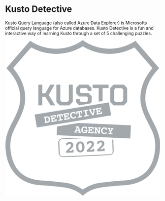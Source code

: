 # Kusto Detective
Kusto Query Language (also called Azure Data Explorer) is Microsofts official query language for Azure databases.
Kusto Detective is a fun and interactive way of learning Kusto through a set of 5 challenging puzzles.

![header image](images/logo-inv.png)